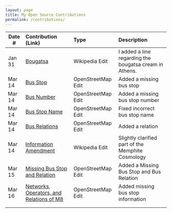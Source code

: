 ```yaml
---
layout: page
title: My Open Source Contributions
permalink: /contributions/
---
```


<!--
Type of the contribution should be "Wikipedia edit", "OpenStreet Map feature", "Documentation", "Course website", "Blog",
"Browser Add-on", etc.

The description should include a brief summary of what you did.

The link should bring us to a public page that shows your contribution. 

Replace the first row with your own contribution. 

-->





| Date #       | Contribution (Link)  | Type  | Description |
|---|:---|:---|:---|
| Jan 31   | [Bougatsa](https://en.wikipedia.org/wiki/Bougatsa#Origin:~:text=Similarly%20to%20Veria%2C%20the%20bougatsa%20cream%20in%20Athens%20is%20sweet%20and%20full%20of%20cream)    | Wikipedia Edit    |   I added a line regarding the bougatsa cream in Athens.    |
|   Mar 14  |  [Bus Stop](https://www.openstreetmap.org/changeset/163596058)   |  OpenStreetMap Edit   | Added a missing bus stop |
|   Mar 14  |  [Bus Number](https://www.openstreetmap.org/changeset/163596143)   | OpenStreetMap Edit    | Added a missing bus stop number |
|   Mar 14  |  [Bus Stop Name](https://www.openstreetmap.org/changeset/163596163)  | OpenStreetMap Edit  | Fixed incorrect bus stop name |
|   Mar 14  |  [Bus Relations](https://www.openstreetmap.org/changeset/163596200)  | OpenStreetMap Edit  | Added a relation |
|   Mar 14  |  [Information Amendment](https://en.wikipedia.org/wiki/Ancient_Egyptian_creation_myths#Memphis:~:text=conceptualized%20all%20of%20existence.%20They%20were%20then)  | Wikipedia Edit   | Slightly clarified part of the Memphite Cosmology   |
| Mar 15   | [Missing Bus Stop and Relation](https://www.openstreetmap.org/changeset/163671073)   | OpenStreetMap Edit   | Added a Missing Bus Stop and Bus Relation  |
| Mar 16   | [Networks, Operators, and Relations of M8](https://www.openstreetmap.org/changeset/163712218)   | OpenStreetMap Edit   | Added missing bus stop information   |
|    |    |    |    |
|    |    |    |    |
